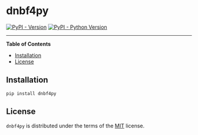 # dnbf4py

[![PyPI - Version](https://img.shields.io/pypi/v/dnbf4py.svg)](https://pypi.org/project/dnbf4py)
[![PyPI - Python Version](https://img.shields.io/pypi/pyversions/dnbf4py.svg)](https://pypi.org/project/dnbf4py)

-----

**Table of Contents**

- [Installation](#installation)
- [License](#license)

## Installation

```console
pip install dnbf4py
```

## License

`dnbf4py` is distributed under the terms of the [MIT](https://spdx.org/licenses/MIT.html) license.
